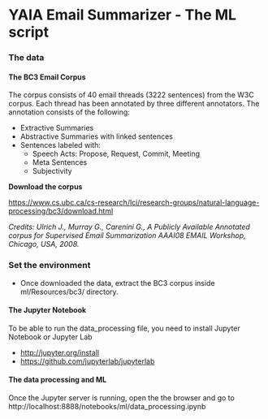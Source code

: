 # YAIA Email Summarizer - The ML script

### The data

#### The BC3 Email Corpus

The corpus consists of 40 email threads (3222 sentences) from the W3C corpus. 
Each thread has been annotated by three different annotators. 
The annotation consists of the following:

- Extractive Summaries
- Abstractive Summaries with linked sentences
- Sentences labeled with:
   - Speech Acts: Propose, Request, Commit, Meeting
   - Meta Sentences
   - Subjectivity
 

**Download the corpus**

https://www.cs.ubc.ca/cs-research/lci/research-groups/natural-language-processing/bc3/download.html

_Credits: Ulrich J., Murray G., Carenini G., A Publicly Available Annotated
corpus for Supervised Email Summarization AAAI08 EMAIL Workshop, Chicago, USA, 2008._

### Set the environment

- Once downloaded the data, extract the BC3 corpus inside ml/Resources/bc3/
directory.

#### The Jupyter Notebook

To be able to run the data_processing file, you need to install Jupyter Notebook
or Jupyter Lab

- http://jupyter.org/install
- https://github.com/jupyterlab/jupyterlab

#### The data processing and ML

Once the Jupyter server is running, open the the browser and go to 
http://localhost:8888/notebooks/ml/data_processing.ipynb






